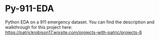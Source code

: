 # Py-911-EDA
Python EDA on a 911 emergency dataset.
You can find the description and walkthrough for this project here: https://patrickrobison17.wixsite.com/projects-with-patric/projects-8
